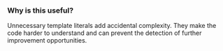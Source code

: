 ### Why is this useful?
Unnecessary template literals add accidental complexity. They make the code harder to understand and can prevent the detection of further improvement opportunities.